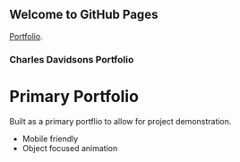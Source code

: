 ## Welcome to GitHub Pages

[Portfolio](charlesdavidson.net).


### Charles Davidsons Portfolio

# Primary Portfolio

Built as a primary portflio to allow for project demonstration. 

- Mobile friendly
- Object focused animation
